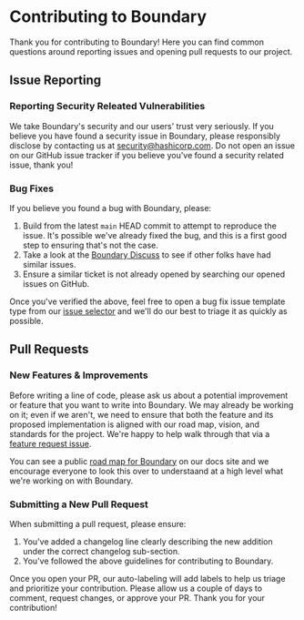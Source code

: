 # Contributing to Boundary

Thank you for contributing to Boundary! Here you can find common questions around reporting issues and opening
pull requests to our project.

## Issue Reporting
### Reporting Security Releated Vulnerabilities

We take Boundary's security and our users' trust very seriously. If you believe you have found a security issue 
in Boundary, please responsibly disclose by contacting us at security@hashicorp.com. Do not open an issue on 
our GitHub issue tracker if you believe you've found a security related issue, thank you!

### Bug Fixes

If you believe you found a bug with Boundary, please:

1. Build from the latest `main` HEAD commit to attempt to reproduce the issue. It's possible we've already fixed
the bug, and this is a first good step to ensuring that's not the case.
1. Take a look at the [Boundary Discuss](https://discuss.hashicorp.com/c/boundary/50) to see if other folks have had
similar issues.
1. Ensure a similar ticket is not already opened by searching our opened issues on GitHub.


Once you've verified the above, feel free to open a bug fix issue template type from our [issue selector](https://github.com/hashicorp/boundary/issues/new/choose)
and we'll do our best to triage it as quickly as possible. 

## Pull Requests

### New Features & Improvements

Before writing a line of code, please ask us about a potential improvement or feature that you want to write into Boundary. We may already be working on it; even if we aren't, we need to ensure that both the feature and its proposed implementation is aligned with our road map, vision, and standards for the project. We're happy to help walk through that via a [feature request issue](https://github.com/hashicorp/boundary/issues/new/choose).

You can see a public [road map for Boundary](https://github.com/hashicorp/boundary/issues/new/choose) on our docs site and we encourage
everyone to look this over to understaand at a high level what we're working on with Boundary.

### Submitting a New Pull Request

When submitting a pull request, please ensure:

1. You've added a changelog line clearly describing the new addition under the correct changelog sub-section.
1. You've followed the above guidelines for contributing to Boundary.

Once you open your PR, our auto-labeling will add labels to help us triage and prioritize your contribution. Please
allow us a couple of days to comment, request changes, or approve your PR. Thank you for your contribution!
